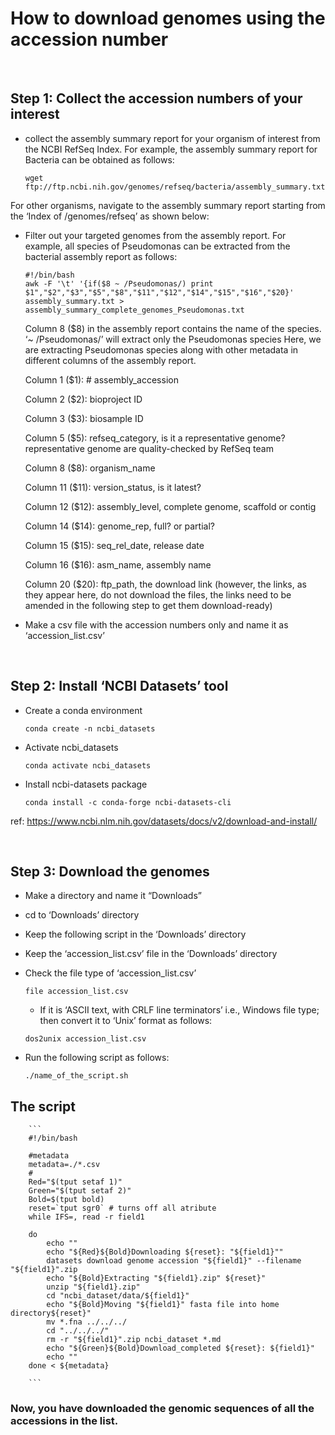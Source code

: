# **How to download genomes using the accession number** 

<br />


## **Step 1: Collect the accession numbers of your interest**


- collect the assembly summary report for your organism of interest from the NCBI RefSeq Index. For example, the assembly summary report for Bacteria can be obtained as follows:


    ```
    wget ftp://ftp.ncbi.nih.gov/genomes/refseq/bacteria/assembly_summary.txt
    ```
    
    
For other organisms, navigate to the assembly summary report starting from the ‘Index of /genomes/refseq’ as shown below:



- Filter out your targeted genomes from the assembly report. For example, all species of Pseudomonas can be extracted from the bacterial assembly report as follows:


    ```
    #!/bin/bash
    awk -F '\t' '{if($8 ~ /Pseudomonas/) print $1","$2","$3","$5","$8","$11","$12","$14","$15","$16","$20}' assembly_summary.txt > assembly_summary_complete_genomes_Pseudomonas.txt
    ```
    
    
    Column 8 ($8) in the assembly report contains the name of the species. ‘~ /Pseudomonas/’ will extract only the Pseudomonas species
    Here, we are extracting Pseudomonas species along with other metadata in different columns of the assembly report.
    
    
    Column 1 ($1):  # assembly_accession
    
    
    Column 2 ($2):  bioproject ID
    
    
    Column 3 ($3):  biosample ID
    
    
    Column 5 ($5):  refseq_category, is it a representative genome? representative genome are quality-checked by RefSeq team 
    
    
    Column 8 ($8):  organism_name
    
    
    Column 11 ($11):  version_status, is it latest?
    
    
    Column 12 ($12):  assembly_level, complete genome, scaffold or contig
    
    
    Column 14 ($14):  genome_rep, full? or partial?
    
    
    Column 15 ($15):  seq_rel_date, release date
    
    
    Column 16 ($16):  asm_name, assembly name
    
    
    Column 20 ($20):  ftp_path, the download link (however, the links, as they appear here, do not download the files, the links need to be amended in the following step to get them download-ready)
    
    
- Make a csv file with the accession numbers only and name it as ‘accession_list.csv’

<br />

## **Step 2: Install ‘NCBI Datasets’ tool**


- Create a conda environment


    ```
    conda create -n ncbi_datasets
    ```


- Activate ncbi_datasets



    ```
    conda activate ncbi_datasets
    ```


- Install ncbi-datasets package


    ```
    conda install -c conda-forge ncbi-datasets-cli
    ```


ref: https://www.ncbi.nlm.nih.gov/datasets/docs/v2/download-and-install/

<br />

## **Step 3: Download the genomes**


- Make a directory and name it “Downloads”


- cd to ‘Downloads’ directory


- Keep the following script in the ‘Downloads’ directory 


- Keep the ‘accession_list.csv’ file in the ‘Downloads’ directory


- Check the file type of ‘accession_list.csv’


    ```
    file accession_list.csv
    ```
    
    
    - If it is ‘ASCII text, with CRLF line terminators’ i.e., Windows file type; then convert it to ‘Unix’ format as follows:
    
    
    ```
    dos2unix accession_list.csv
    ```
    
    
- Run the following script as follows:


    ```
    ./name_of_the_script.sh
    ```


## **The script**


        ```
        #!/bin/bash

        #metadata
        metadata=./*.csv
        #
        Red="$(tput setaf 1)"
        Green="$(tput setaf 2)"
        Bold=$(tput bold)
        reset=`tput sgr0` # turns off all atribute
        while IFS=, read -r field1  

        do 
            echo ""
            echo "${Red}${Bold}Downloading ${reset}: "${field1}"" 
            datasets download genome accession "${field1}" --filename "${field1}".zip
            echo "${Bold}Extracting "${field1}.zip" ${reset}"
            unzip "${field1}.zip" 
            cd "ncbi_dataset/data/${field1}" 
            echo "${Bold}Moving "${field1}" fasta file into home directory${reset}"
            mv *.fna ../../../
            cd "../../../"
            rm -r "${field1}".zip ncbi_dataset *.md  
            echo "${Green}${Bold}Download_completed ${reset}: ${field1}" 
            echo ""
        done < ${metadata}

        ```

### **Now, you have downloaded the genomic sequences of all the accessions in the list.**


